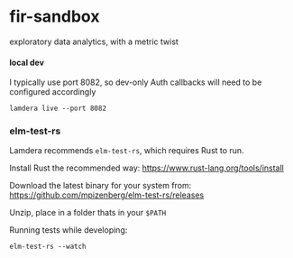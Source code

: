 # fir-sandbox
exploratory data analytics, with a metric twist


#### local dev
I typically use port 8082, so dev-only Auth callbacks will need to be configured accordingly
```shell
lamdera live --port 8082
```

### elm-test-rs

Lamdera recommends `elm-test-rs`, which requires Rust to run.

Install Rust the recommended way: https://www.rust-lang.org/tools/install

Download the latest binary for your system from: https://github.com/mpizenberg/elm-test-rs/releases

Unzip, place in a folder thats in your `$PATH`

Running tests while developing:
```shell script
elm-test-rs --watch
```
